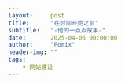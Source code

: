 ```yaml
---
layout:     post
title:      "在时间开始之前"
subtitle:   "-他的一点点故事-"
date:       2025-04-06 00:00:00
author:     "Pomix"
header-img: ""
tags:
    - 网站建设
---
```

